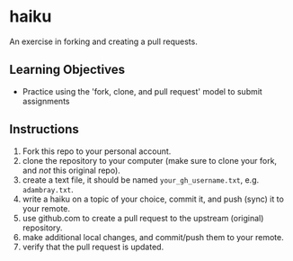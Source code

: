 # haiku
An exercise in forking and creating a pull requests.

## Learning Objectives
- Practice using the 'fork, clone, and pull request' model to submit assignments

## Instructions
1. Fork this repo to your personal account.
2. clone the repository to your computer (make sure to clone your fork, and *not* this original repo).
3. create a text file, it should be named `your_gh_username.txt`, e.g. `adambray.txt`.
4. write a haiku on a topic of your choice, commit it, and push (sync) it to your remote.
5. use github.com to create a pull request to the upstream (original) repository.
6. make additional local changes, and commit/push them to your remote.
7. verify that the pull request is updated.

